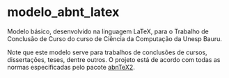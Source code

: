 # modelo_abnt_latex
Modelo básico, desenvolvido na linguagem LaTeX, para o Trabalho de Conclusão de Curso do curso de Ciência da Computação da Unesp Bauru.

Note que este modelo serve para trabalhos de conclusões de cursos, dissertações, teses, dentre outros. O projeto está de acordo com todas as normas especificadas pelo pacote <a href=http://www.abntex.net.br/>abnTeX2</a>.
